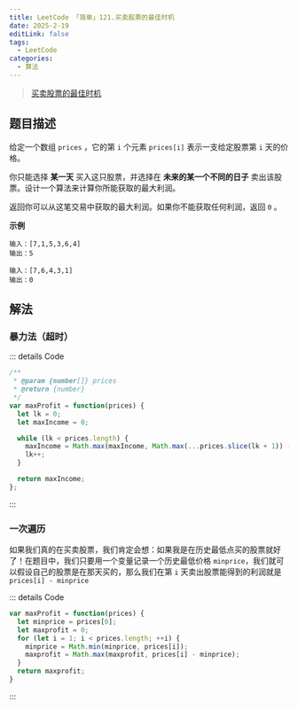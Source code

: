 ```yaml
---
title: LeetCode 「简单」121.买卖股票的最佳时机
date: 2025-2-19
editLink: false
tags:
  - LeetCode
categories:
  - 算法
---
```


> [买卖股票的最佳时机](https://leetcode.cn/problems/best-time-to-buy-and-sell-stock/description/)

## 题目描述

给定一个数组 `prices` ，它的第 `i` 个元素 `prices[i]` 表示一支给定股票第 `i` 天的价格。

你只能选择 **某一天** 买入这只股票，并选择在 **未来的某一个不同的日子** 卖出该股票。设计一个算法来计算你所能获取的最大利润。

返回你可以从这笔交易中获取的最大利润。如果你不能获取任何利润，返回 `0` 。

**示例**

```
输入：[7,1,5,3,6,4]
输出：5

输入：[7,6,4,3,1]
输出：0
```

## 解法

### 暴力法（超时）

::: details Code
```js
/**
 * @param {number[]} prices
 * @return {number}
 */
var maxProfit = function(prices) {
  let lk = 0;
  let maxIncome = 0;

  while (lk < prices.length) {
    maxIncome = Math.max(maxIncome, Math.max(...prices.slice(lk + 1)) - prices[lk]);
    lk++;
  }

  return maxIncome;
};
```
:::

### 一次遍历

如果我们真的在买卖股票，我们肯定会想：如果我是在历史最低点买的股票就好了！在题目中，我们只要用一个变量记录一个历史最低价格 `minprice`，我们就可以假设自己的股票是在那天买的，那么我们在第 `i` 天卖出股票能得到的利润就是 `prices[i] - minprice`

::: details Code
```js
var maxProfit = function(prices) {
  let minprice = prices[0];
  let maxprofit = 0;
  for (let i = 1; i < prices.length; ++i) {
    minprice = Math.min(minprice, prices[i]);
    maxprofit = Math.max(maxprofit, prices[i] - minprice);
  }
  return maxprofit;
}
```
:::
